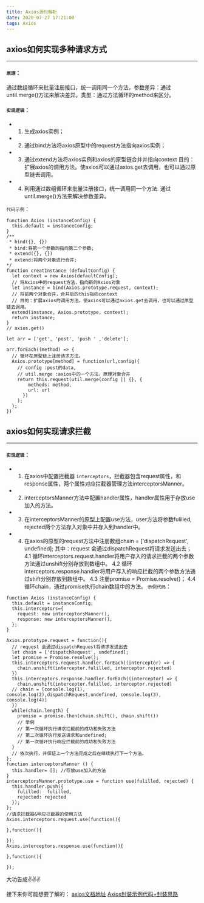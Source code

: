 ```yaml
---
title: Axios源码解析
date: 2020-07-27 17:21:00
tags: Axios
---
```


## axios如何实现多种请求方式
---
#### `原理`： 
通过数组循环来批量注册接口，统一调用同一个方法，参数差异：通过until.merge()方法来解决差异。类型：通过方法循环的method来区分。
#### `实现逻辑`：

* 1. 生成axios实例；
* 2. 通过bind方法将axios原型中的request方法指向axios实例；
* 3. 通过extend方法将axios实例和axios的原型链合并并指向context
目的： 扩展axios的调用方法。使axios可以通过axios.get去调用，也可以通过原型链去调用。
* 4. 利用通过数组循环来批量注册接口，统一调用同一个方法.
通过until.merge()方法来解决参数差异。

`代码示例`：
```
function Axios (instanceConfig) {
  this.default = instanceConfig;
}
/** 
 * bind({}, {})
 * bind:将第一个参数的指向第二个参数;
 * extend({}, {})
 * extend:将两个对象进行合并;
*/
function creatInstance (defaultConfig) {
  let context = new Axios(defaultConfig);
  // 将Axios中的request方法，指向新的Axios对象
  let instance = bind(Axios.prototype.request, context);
  // 将前两个对象合并，合并后的this指向context
  // 目的：扩展axios的调用方法。使axios可以通过axios.get去调用，也可以通过原型链去调用。
  extend(instance, Axios.prototype, context);
  return instance;
}
// axios.get()

let arr = ['get', 'post', 'push ' ,'delete'];

arr.forEach((method) => {
  // 循环在原型链上注册请求方法。
  Axios.prototype[method] = function(url,config){
    // config :post的data,
    // util.merge :axios中的一个方法，原理对象合并
    return this.request(util.merge(config || {}, {
        methods: method,
        url: url
      })
    );
  };
})
```


## axios如何实现请求拦截
---

#### `实现逻辑`：
* 1. 在axios中配置拦截器 `interceptors`，拦截器包含request属性，和response属性，两个属性对应拦截器管理方法interceptorsManner。
* 2. interceptorsManner方法中配置handler属性，handler属性用于存放use加入的方法。
* 3. 在interceptorsManner的原型上配置use方法，user方法将参数fulilled, rejected两个方法存入对象中并存入到handler中。
* 4. 在axios的原型的request方法中注册数组chain  =  ['dispatchRequest', undefined];
 其中：request 会通过dispatchRequest将请求发送出去；
4.1 循环interceptors.request.handler将用户存入的请求拦截的两个参数方法通过unshift分别存放到数组中。
4.2 循环interceptors.response.handler将用户存入的响应拦截的两个参数方法通过shift分别存放到数组中。
 4.3 注册promise = Promise.resolve()；
4.4 循环chain，通过promise执行chain数组中的方法。
`示例代码`：
```
function Axios (instanceConfig) {
  this.default = instanceConfig;
  this.interceptors={
    request: new interceptorsManner(),
    response: new interceptorsManner(),
  };
}

Axios.prototype.request = function(){
  // request 会通过dispatchRequest将请求发送出去
  let chain = ['dispatchRequest', undefined];
  let promise = Promise.resolve();
  this.interceptors.request.handler.forEach((interceptor) => {
    chain.unshift(interceptor.fulilled, interceptor.rejected)
  })
  this.interceptors.response.handler.forEach((interceptor) => {
    chain.unshift(interceptor.fulilled, interceptor.rejected)
  // chain = [console.log(1), console.log(2),dispatchRequest,undefined, console.log(3), console.log(4)]
  })
  while(chain.length) {
    promise = promise.then(chain.shift(), chain.shift())
    // 举例
    // 第一次循环执行请求拦截前的成功和失败方法
    // 第二次循环执行发送请求和undefined;
    // 第一次循环执行响应拦截前的成功和失败方法
  }
  // 依次执行，并保证上一个方法完成之后在继续执行下一个方法。
};
function interceptorsManner () {
  this.handler= []; //存放use加入的方法
}
interceptorsManner.prototype.use = function use(fulilled, rejected) {
  this.handler.push({
    fulilled:  fulilled,
    rejected: rejected
  });
};
//请求拦截器&响应拦截器的使用方法
Axios.interceptors.request.use(function(){

},function(){

});
Axios.interceptors.response.use(function(){

},function(){

});
```
大功告成✌️✌️✌️

接下来你可能想要了解的：
[axios文档地址](https://www.npmjs.com/package/axios)
[Axios封装示例代码+封装思路](https://www.jianshu.com/p/7f7b655bd3c4)